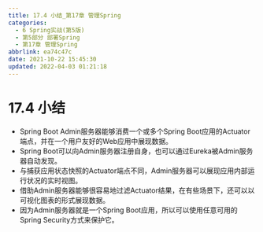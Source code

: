 ```yaml
---
title: 17.4 小结_第17章 管理Spring
categories: 
  - 6 Spring实战(第5版)
  - 第5部分 部署Spring
  - 第17章 管理Spring
abbrlink: ea74c47c
date: 2021-10-22 15:45:30
updated: 2022-04-03 01:21:18
---
```

# 17.4 小结
- Spring Boot Admin服务器能够消费一个或多个Spring Boot应用的Actuator端点，并在一个用户友好的Web应用中展现数据。
- Spring Boot可以向Admin服务器注册自身，也可以通过Eureka被Admin服务器自动发现。
- 与捕获应用状态快照的Actuator端点不同，Admin服务器可以展现应用内部运行状况的实时视图。
- 借助Admin服务器能够很容易地过滤Actuator结果，在有些场景下，还可以以可视化图表的形式展现数据。
- 因为Admin服务器就是一个Spring Boot应用，所以可以使用任意可用的Spring Security方式来保护它。
